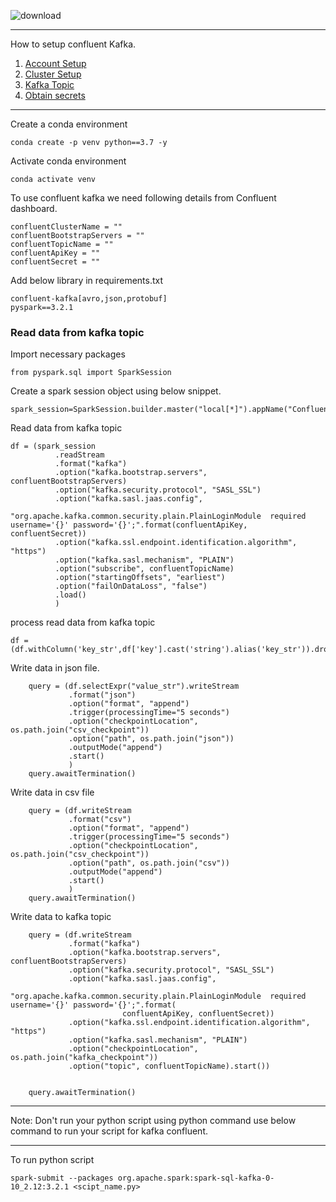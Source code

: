![download](https://user-images.githubusercontent.com/34875169/169837256-b5cce5b4-0b10-4a5b-82b7-926f10690437.png)
***
How to setup confluent Kafka.
1. [Account Setup](../Confluent-Kafka-Setup-main/Confluent%20Account.md)
2. [Cluster Setup](../Confluent-Kafka-Setup-main/ConfluentClusterSetup.md)
3. [Kafka Topic](../Confluent-Kafka-Setup-main/Confluent%20Topic%20Creation.md)
4. [Obtain secrets](../Confluent-Kafka-Setup-main/Kafka%20key%20and%20secrets.md)
***

Create a conda environment
```
conda create -p venv python==3.7 -y
```

Activate conda environment
```
conda activate venv
```

To use confluent kafka we need following details from Confluent dashboard.

```
confluentClusterName = ""
confluentBootstrapServers = ""
confluentTopicName = ""
confluentApiKey = ""
confluentSecret = ""
```
Add below library in requirements.txt
```
confluent-kafka[avro,json,protobuf]
pyspark==3.2.1
```

### Read data from kafka topic
Import necessary packages
```
from pyspark.sql import SparkSession
```

Create a spark session object using below snippet.
```
spark_session=SparkSession.builder.master("local[*]").appName("Confluent").getOrCreate()
```
Read data from kafka topic
```
df = (spark_session
          .readStream
          .format("kafka")
          .option("kafka.bootstrap.servers", confluentBootstrapServers)
          .option("kafka.security.protocol", "SASL_SSL")
          .option("kafka.sasl.jaas.config",
                  "org.apache.kafka.common.security.plain.PlainLoginModule  required username='{}' password='{}';".format(confluentApiKey, confluentSecret))
          .option("kafka.ssl.endpoint.identification.algorithm", "https")
          .option("kafka.sasl.mechanism", "PLAIN")
          .option("subscribe", confluentTopicName)
          .option("startingOffsets", "earliest")
          .option("failOnDataLoss", "false")
          .load()
          )
```

process read data from kafka topic

```
df = (df.withColumn('key_str',df['key'].cast('string').alias('key_str')).drop('key').withColumn('value_str',df['value'].cast('string').alias('key_str')))
```

Write data in json file.
```
    query = (df.selectExpr("value_str").writeStream
             .format("json")
             .option("format", "append")
             .trigger(processingTime="5 seconds")
             .option("checkpointLocation", os.path.join("csv_checkpoint"))
             .option("path", os.path.join("json"))
             .outputMode("append")
             .start()
             )
    query.awaitTermination()
```

Write data in csv file
```
    query = (df.writeStream
             .format("csv")
             .option("format", "append")
             .trigger(processingTime="5 seconds")
             .option("checkpointLocation", os.path.join("csv_checkpoint"))
             .option("path", os.path.join("csv"))
             .outputMode("append")
             .start()
             )
    query.awaitTermination()
```
Write data to kafka topic
```
    query = (df.writeStream
             .format("kafka")
             .option("kafka.bootstrap.servers", confluentBootstrapServers)
             .option("kafka.security.protocol", "SASL_SSL")
             .option("kafka.sasl.jaas.config",
                     "org.apache.kafka.common.security.plain.PlainLoginModule  required username='{}' password='{}';".format(
                         confluentApiKey, confluentSecret))
             .option("kafka.ssl.endpoint.identification.algorithm", "https")
             .option("kafka.sasl.mechanism", "PLAIN")
             .option("checkpointLocation", os.path.join("kafka_checkpoint"))
             .option("topic", confluentTopicName).start())


    query.awaitTermination()
```

***
Note: Don't run your python script using python command
use below command to run your script for kafka confluent.
***

To run python script
```commandline
spark-submit --packages org.apache.spark:spark-sql-kafka-0-10_2.12:3.2.1 <scipt_name.py>
```